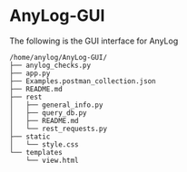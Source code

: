 # AnyLog-GUI
The following is the GUI interface for AnyLog 

```
/home/anylog/AnyLog-GUI/
├── anylog_checks.py
├── app.py
├── Examples.postman_collection.json
├── README.md
├── rest
│   ├── general_info.py
│   ├── query_db.py
│   ├── README.md
│   └── rest_requests.py
├── static
│   └── style.css
└── templates
    └── view.html
```
